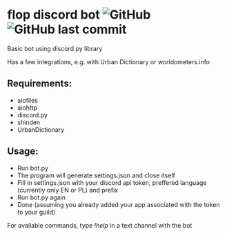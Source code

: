 # flop discord bot  ![GitHub](https://img.shields.io/github/license/shaderlight/flop_discord_bot) ![GitHub last commit](https://img.shields.io/github/last-commit/shaderlight/flop_discord_bot)


Basic bot using discord.py library

Has a few integrations, e.g. with Urban Dictionary or worldometers.info

## Requirements:
- aiofiles
- aiohttp
- discord.py
- shinden
- UrbanDictionary

## Usage:

- Run bot.py
- The program will generate settings.json and close itself
- Fill in settings.json with your discord api token, preffered language (currently only EN or PL) and prefix
- Run bot.py again
- Done (assuming you already added your app associated with the token to your guild)

For available commands, type *!help* in a text channel with the bot
